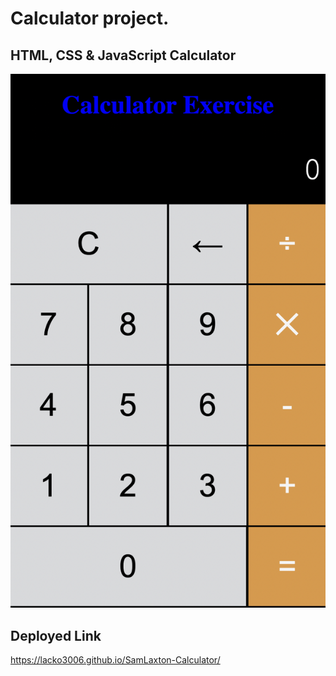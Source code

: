# Calculator project.

## HTML, CSS & JavaScript Calculator

![Calculator Project](./images/calculator.png)

## Deployed Link
https://lacko3006.github.io/SamLaxton-Calculator/
